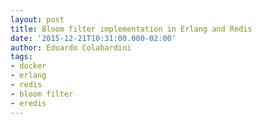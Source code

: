 ```yaml
---
layout: post
title: Bloom filter implementation in Erlang and Redis
date: '2015-12-21T10:31:00.000-02:00'
author: Eduardo Colabardini
tags:
- docker
- erlang
- redis
- bloom filter
- eredis
---
```


